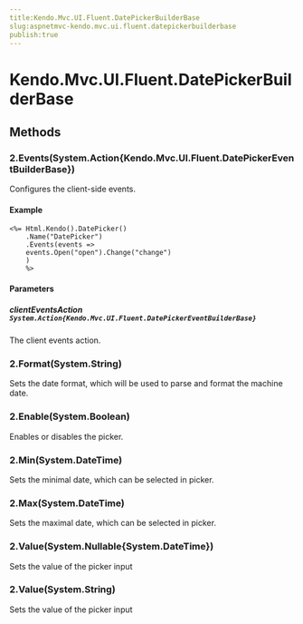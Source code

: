 ```yaml
---
title:Kendo.Mvc.UI.Fluent.DatePickerBuilderBase
slug:aspnetmvc-kendo.mvc.ui.fluent.datepickerbuilderbase
publish:true
---
```


# Kendo.Mvc.UI.Fluent.DatePickerBuilderBase

## Methods

### 2.Events(System.Action{Kendo.Mvc.UI.Fluent.DatePickerEventBuilderBase})
Configures the client-side events.

#### Example
    <%= Html.Kendo().DatePicker()
        .Name("DatePicker")
        .Events(events =>
        events.Open("open").Change("change")
        )
        %>

#### Parameters

##### clientEventsAction `System.Action{Kendo.Mvc.UI.Fluent.DatePickerEventBuilderBase}`
The client events action.

### 2.Format(System.String)
Sets the date format, which will be used to parse and format the machine date.

### 2.Enable(System.Boolean)
Enables or disables the picker.

### 2.Min(System.DateTime)
Sets the minimal date, which can be selected in picker.

### 2.Max(System.DateTime)
Sets the maximal date, which can be selected in picker.

### 2.Value(System.Nullable{System.DateTime})
Sets the value of the picker input

### 2.Value(System.String)
Sets the value of the picker input